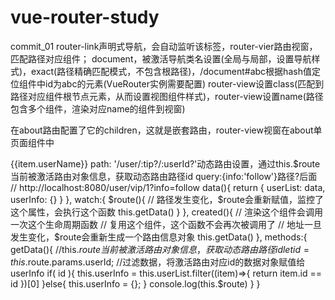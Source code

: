 ﻿# vue-router-study

commit_01
router-link声明式导航，会自动监听该标签，router-vier路由视窗，匹配路径对应组件；
<router-link :to="{path:'/document#abc'}" event="click" active-class="activeClass">document</router-link>，被激活导航类名设置(全局与局部，设置导航样式)，exact(路径精确匹配模式，不包含根路径)，/document#abc根据hash值定位组件中id为abc的元素(VueRouter实例需要配置)
router-view设置class(匹配到路径对应组件根节点元素，从而设置视图组件样式)，router-view设置name(路径包含多个组件，渲染对应name的组件到视窗)

在about路由配置了它的children，这就是嵌套路由，router-view视窗在about单页面组件中

<router-link :to="{path:'/user/'+item.tip+'/'+item.id,query:{info:'follow'}}">{{item.userName}}</router-link>
path: '/user/:tip?/:userId?'动态路由设置，通过this.$route当前被激活路由对象信息，获取动态路由路径id
query:{info:'follow'}路径?后面  // http://localhost:8080/user/vip/1?info=follow
	data(){
	    return {
	        userList: data,
	        userInfo: {}
	    }
	},
	watch:{
	  $route(){
	    // 路径发生变化，$route会重新赋值，监控了这个属性，会执行这个函数
	    this.getData()
	  }
	},
	created(){
	  // 渲染这个组件会调用一次这个生命周期函数  // 复用这个组件，这个函数不会再次被调用了
	  // 地址一旦发生变化，$route会重新生成一个路由信息对象
	  this.getData()
	},
	methods:{
	    getData(){  //this.$route当前被激活路由对象信息，获取动态路由路径id
	      let id = this.$route.params.userId;
	      //过滤数据，将激活路由对应id的数据对象赋值给userInfo
	      if( id ){
	        this.userInfo = this.userList.filter((item)=>{
	          return item.id == id
	        })[0]
	      }else{
	        this.userInfo = {};
	      }
	      console.log(this.$route)
	    }
     }

